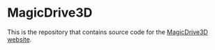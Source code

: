 # MagicDrive3D

This is the repository that contains source code for the [MagicDrive3D website](https://magicdrive3D.github.io).

